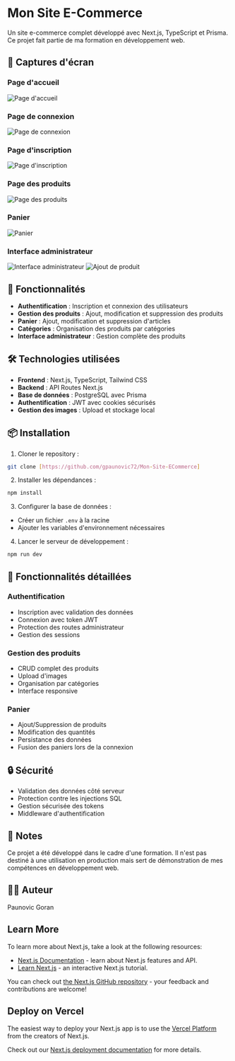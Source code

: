 # Mon Site E-Commerce

Un site e-commerce complet développé avec Next.js, TypeScript et Prisma. Ce projet fait partie de ma formation en développement web.

## 📸 Captures d'écran

### Page d'accueil

![Page d'accueil](public/screenshots/homepage.png)

### Page de connexion

![Page de connexion](public/screenshots/login.png)

### Page d'inscription

![Page d'inscription](public/screenshots/signup.png)

### Page des produits

![Page des produits](public/screenshots/products.png)

### Panier

![Panier](public/screenshots/cart.png)

### Interface administrateur

![Interface administrateur](public/screenshots/admin.png)
![Ajout de produit](public/screenshots/addProduct.png)

## 🚀 Fonctionnalités

- **Authentification** : Inscription et connexion des utilisateurs
- **Gestion des produits** : Ajout, modification et suppression des produits
- **Panier** : Ajout, modification et suppression d'articles
- **Catégories** : Organisation des produits par catégories
- **Interface administrateur** : Gestion complète des produits

## 🛠 Technologies utilisées

- **Frontend** : Next.js, TypeScript, Tailwind CSS
- **Backend** : API Routes Next.js
- **Base de données** : PostgreSQL avec Prisma
- **Authentification** : JWT avec cookies sécurisés
- **Gestion des images** : Upload et stockage local

## 📦 Installation

1. Cloner le repository :

```bash
git clone [https://github.com/gpaunovic72/Mon-Site-ECommerce]
```

2. Installer les dépendances :

```bash
npm install
```

3. Configurer la base de données :

- Créer un fichier `.env` à la racine
- Ajouter les variables d'environnement nécessaires

4. Lancer le serveur de développement :

```bash
npm run dev
```

## 🎯 Fonctionnalités détaillées

### Authentification

- Inscription avec validation des données
- Connexion avec token JWT
- Protection des routes administrateur
- Gestion des sessions

### Gestion des produits

- CRUD complet des produits
- Upload d'images
- Organisation par catégories
- Interface responsive

### Panier

- Ajout/Suppression de produits
- Modification des quantités
- Persistance des données
- Fusion des paniers lors de la connexion

## 🔒 Sécurité

- Validation des données côté serveur
- Protection contre les injections SQL
- Gestion sécurisée des tokens
- Middleware d'authentification

## 📝 Notes

Ce projet a été développé dans le cadre d'une formation. Il n'est pas destiné à une utilisation en production mais sert de démonstration de mes compétences en développement web.

## 👨‍💻 Auteur

Paunovic Goran

## Learn More

To learn more about Next.js, take a look at the following resources:

- [Next.js Documentation](https://nextjs.org/docs) - learn about Next.js features and API.
- [Learn Next.js](https://nextjs.org/learn) - an interactive Next.js tutorial.

You can check out [the Next.js GitHub repository](https://github.com/vercel/next.js) - your feedback and contributions are welcome!

## Deploy on Vercel

The easiest way to deploy your Next.js app is to use the [Vercel Platform](https://vercel.com/new?utm_medium=default-template&filter=next.js&utm_source=create-next-app&utm_campaign=create-next-app-readme) from the creators of Next.js.

Check out our [Next.js deployment documentation](https://nextjs.org/docs/app/building-your-application/deploying) for more details.
